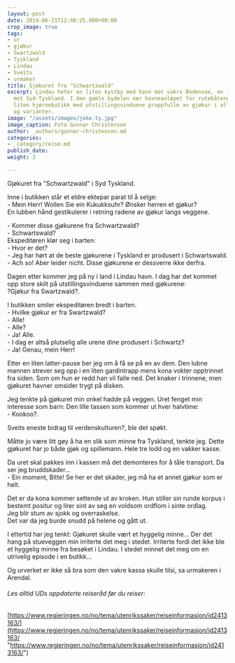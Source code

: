 ```yaml
---
layout: post
date: 2019-06-21T12:48:25.000+00:00
crop_image: true
tags:
- ur
- gjøkur
- Swartzwald
- Tyskland
- Lindau
- Sveits
- urmaker
title: Gjøkuret fra "Schwartzwald"
excerpt: Lindau heter en liten kystby med havn mot vakre Bodensee, en innsjø med grense
  mot Syd-Tyskland. I den gamle bydelen nær havneanløpet for rutebåtene ligger en
  liten hjørnebutikk med utstillingsvinduene proppfulle av gjøkur i alle størrelser
  og varianter.
image: "/assets/images/joke.ty.jpg"
image_caption: Foto Gunnar Christensen
author: _authors/gunnar-christensen.md
categories:
- _category/reise.md
publish_date: 
weight: 3

---
```

Gjøkuret fra "Schwartzwald" i Syd Tyskland.

Inne i butikken står et eldre ektepar parat til å selge:  
\- Mein Herr! Wollen Sie ein Kukukksuhr? Ønsker herren et gjøkur?  
En lubben hånd gestikulerer i retning radene av gjøkur langs veggene.

\- Kommer disse gjøkurene fra Schwartzwald?  
\- Schwartswald?  
Ekspeditøren klør seg i barten:  
\- Hvor er det?  
\- Jeg har hørt at de beste gjøkurene i Tyskland er produsert i Schwartswald.  
\- Ach so! Aber leider nicht. Disse gjøkurene er dessverre ikke derfra.

Dagen etter kommer jeg på ny i land i Lindau havn. I dag har det kommet opp store skilt på utstillingsvinduene sammen med gjøkurene:  
?Gjøkur fra Swartzwald?.

I butikken smiler ekspeditøren bredt i barten.  
\- Hvilke gjøkur er fra Swartzwald?  
\- Alle!  
\- Alle?  
\- Ja! Alle.  
\- I dag er altså plutselig alle urene dine produsert i Schwartz?  
\- Ja! Genau, mein Herr!

Etter en liten latter-pause ber jeg om å få se på en av dem. Den lubne mannen strever seg opp i en liten gardintrapp mens kona vokter opptrinnet fra siden. Som om hun er redd han vil falle ned. Det knaker i trinnene, men gjøkuret havner omsider trygt på disken.

Jeg tenkte på gjøkuret min onkel hadde på veggen. Uret fenget min interesse som barn: Den lille tassen som kommer ut hver halvtime:  
\- Kookoo?.

Sveits eneste bidrag til verdenskulturen?, ble det spøkt.

Måtte jo være litt gøy å ha en slik som minne fra Tyskland, tenkte jeg. Dette gjøkuret har jo både gjøk og spillemann. Hele tre lodd og en vakker kasse.

Da uret skal pakkes inn i kassen må det demonteres for å tåle transport. Da ser jeg bruddskader...  
\- Ein moment, Bitte! Se her er det skader, jeg må ha et annet gjøkur som er helt.

Det er da kona kommer settende ut av kroken. Hun stiller sin runde korpus i bestemt positur og lirer sint av seg en voldsom ordflom i sinte ordlag.  
Jeg blir stum av sjokk og overraskelse.  
Det var da jeg burde snudd på helene og gått ut.

I ettertid har jeg tenkt: Gjøkuret skulle vært et hyggelig minne... Der det hang på stueveggen min irriterte det meg i stedet. Irriterte fordi det ikke ble et hyggelig minne fra besøket i Lindau. I stedet minnet det meg om en utrivelig episode i en butikk...

Og urverket er ikke så bra som den vakre kassa skulle tilsi, sa urmakeren i Arendal.

###### Les alltid UDs oppdaterte reiseråd før du reiser:

[https://www.regjeringen.no/no/tema/utenrikssaker/reiseinformasjon/id2413163/](https://www.regjeringen.no/no/tema/utenrikssaker/reiseinformasjon/id2413163/ "https://www.regjeringen.no/no/tema/utenrikssaker/reiseinformasjon/id2413163/")